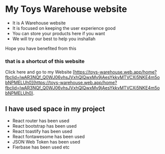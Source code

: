 # My Toys Warehouse website
- It is A Warehouse website
- It is focused on keeping the user experience good
- You can store your products here if you want
- We will try our best to help you inshallah

Hope you have benefited from this


### that is a shortcut of this website
Click here and go to my Website [https://toys-warehouse.web.app/home?fbclid=IwAR3NQf_Q0WJ06vhsJVxhQlQwxMy9jAesYkkvMTVCXi5NKE4m5obNPMELUh0](https://toys-warehouse.web.app/home?fbclid=IwAR3NQf_Q0WJ06vhsJVxhQlQwxMy9jAesYkkvMTVCXi5NKE4m5obNPMELUh0). 


## I have used space in my project

- React router has been used
- React bootstrap has been used
- React toastify has been used
- React fontawesome has been used
- JSON Web Token has been used
- Fierbase has been used etc
